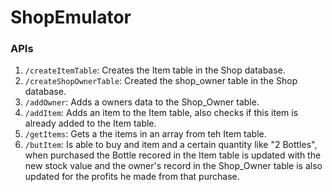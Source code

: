 # ShopEmulator

### APIs ###

1. `/createItemTable`: Creates the Item table in the Shop database.
2. `/createShopOwnerTable`: Created the shop_owner table in the Shop database.
3. `/addOwner`: Adds a owners data to the Shop_Owner table.
4. `/addItem`: Adds an item to the Item table, also checks if this item is already added to the Item table.
5. `/getItems`: Gets a the items in an array from teh Item table.
6. `/butItem`: Is able to buy and item and a certain quantity like "2 Bottles", when purchased the Bottle recored in the Item table is updated with the new stock value and the owner's record in the Shop_Owner table is also updated for the profits he made from that purchase.

  
